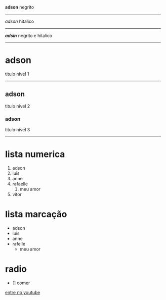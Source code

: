 **adson** negrito
***
*adson* hitalico
***
__*adsin*__ negrito e hitalico
***
# adson
titulo nivel 1
***
## adson
titulo nivel 2

###   adson
titulo nivel 3
***

# lista numerica
1. adson
1. luis
1. anne
1. rafaelle
   1. meu amor
1. vitor

# lista marcação
* adson
* luis
* anne
* rafelle
   * meu amor

# radio
- [] comer

[entre no youtube](https://www.youtube.com/watch?v=sU2IOmIpfmU)